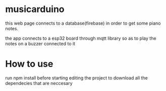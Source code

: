 # musicarduino

this web page connects to a database(firebase) in order to get some piano notes.

the app connects to a esp32 board through mqtt library so as to play the notes on a buzzer connected to it

# How to use
 run npm install before starting editing the project to download all the dependecies that are neccesary 
